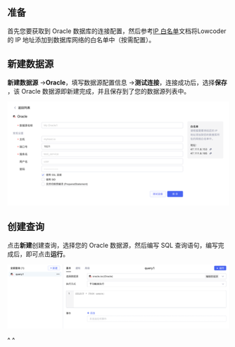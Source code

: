 ## 准备

首先您要获取到 Oracle 数据库的连接配置，然后参考[IP 白名单](../ip-allowlist.md)文档将Lowcoder的 IP 地址添加到数据库网络的白名单中（按需配置）。

## 新建数据源

**新建数据源** -> ​**Oracle**​，填写数据源配置信息 -> ​**测试连接**​，连接成功后，选择​**保存**​，该 Oracle 数据源即新建完成，并且保存到了您的数据源列表中。

![](../assets/oracle-1-20231002172944-j831ihh.png)​

## 创建查询

点击**新建**创建查询，选择您的 Oracle 数据源，然后编写 SQL 查询语句，编写完成后，即可点击​**运行**​。

![](../assets/oracle-2-20231002172944-is1nobz.png)​

^
^
